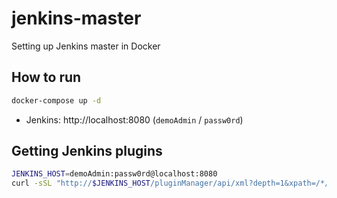 # jenkins-master

Setting up Jenkins master in Docker

## How to run

```bash
docker-compose up -d
```

- Jenkins: http://localhost:8080 (`demoAdmin` / `passw0rd`)

## Getting Jenkins plugins

```bash
JENKINS_HOST=demoAdmin:passw0rd@localhost:8080
curl -sSL "http://$JENKINS_HOST/pluginManager/api/xml?depth=1&xpath=/*/*/shortName|/*/*/version&wrapper=plugins" | perl -pe 's/.*?<shortName>([\w-]+).*?<version>([^<]+)()(<\/\w+>)+/\1 \2\n/g'|sed 's/ /:/' > plugins.txt
```